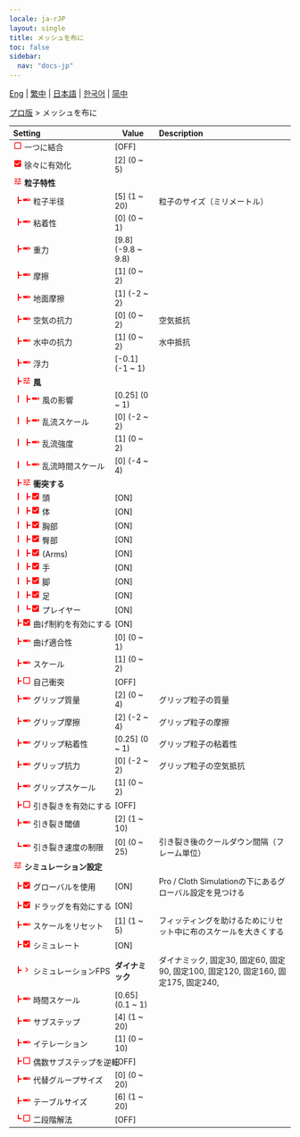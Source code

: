 ```yaml
---
locale: ja-rJP
layout: single
title: メッシュを布に
toc: false
sidebar:
  nav: "docs-jp"
---
```

[Eng](/dancexr/menu/2025.4/actor/mesh_to_cloth) | [繁中](/tw/dancexr/menu/2025.4/actor/mesh_to_cloth) | [日本語](/jp/dancexr/menu/2025.4/actor/mesh_to_cloth) | [한국어](/kr/dancexr/menu/2025.4/actor/mesh_to_cloth) | [简中](/zh/dancexr/menu/2025.4/actor/mesh_to_cloth)

[プロ版](../menu#プロ版) > メッシュを布に



| Setting | Value | Description |
| :--- | --- | :--- |
|<nobr><img src="/images/icon/ic_check_off.png" alt="check off icon"/> 一つに結合</nobr>| [OFF] | 
|<nobr><img src="/images/icon/ic_check_on.png" alt="check on icon"/> 徐々に有効化</nobr>| [2] (0 ~ 5) | 
|<nobr><img src="/images/icon/ic_tune.png" alt="tune icon"/> <b>粒子特性</b></nobr>| | 
|<nobr><img src="/images/icon/ic_line_t.png"/><img src="/images/icon/ic_slider.png" alt="slider icon"/> 粒子半径</nobr>| [5] (1 ~ 20) | 粒子のサイズ（ミリメートル）
|<nobr><img src="/images/icon/ic_line_t.png"/><img src="/images/icon/ic_slider.png" alt="slider icon"/> 粘着性</nobr>| [0] (0 ~ 1) | 
|<nobr><img src="/images/icon/ic_line_t.png"/><img src="/images/icon/ic_slider.png" alt="slider icon"/> 重力</nobr>| [9.8] (-9.8 ~ 9.8) | 
|<nobr><img src="/images/icon/ic_line_t.png"/><img src="/images/icon/ic_slider.png" alt="slider icon"/> 摩擦</nobr>| [1] (0 ~ 2) | 
|<nobr><img src="/images/icon/ic_line_t.png"/><img src="/images/icon/ic_slider.png" alt="slider icon"/> 地面摩擦</nobr>| [1] (-2 ~ 2) | 
|<nobr><img src="/images/icon/ic_line_t.png"/><img src="/images/icon/ic_slider.png" alt="slider icon"/> 空気の抗力</nobr>| [0] (0 ~ 2) | 空気抵抗
|<nobr><img src="/images/icon/ic_line_t.png"/><img src="/images/icon/ic_slider.png" alt="slider icon"/> 水中の抗力</nobr>| [1] (0 ~ 2) | 水中抵抗
|<nobr><img src="/images/icon/ic_line_t.png"/><img src="/images/icon/ic_slider.png" alt="slider icon"/> 浮力</nobr>| [-0.1] (-1 ~ 1) | 
|<nobr><img src="/images/icon/ic_line_t.png"/><img src="/images/icon/ic_tune.png" alt="tune icon"/> <b>風</b></nobr>| | 
|<nobr><img src="/images/icon/ic_line_v.png"/><img src="/images/icon/ic_line_t.png"/><img src="/images/icon/ic_slider.png" alt="slider icon"/> 風の影響</nobr>| [0.25] (0 ~ 1) | 
|<nobr><img src="/images/icon/ic_line_v.png"/><img src="/images/icon/ic_line_t.png"/><img src="/images/icon/ic_slider.png" alt="slider icon"/> 乱流スケール</nobr>| [0] (-2 ~ 2) | 
|<nobr><img src="/images/icon/ic_line_v.png"/><img src="/images/icon/ic_line_t.png"/><img src="/images/icon/ic_slider.png" alt="slider icon"/> 乱流強度</nobr>| [1] (0 ~ 2) | 
|<nobr><img src="/images/icon/ic_line_v.png"/><img src="/images/icon/ic_line_l.png"/><img src="/images/icon/ic_slider.png" alt="slider icon"/> 乱流時間スケール</nobr>| [0] (-4 ~ 4) | 
|<nobr><img src="/images/icon/ic_line_t.png"/><img src="/images/icon/ic_tune.png" alt="tune icon"/> <b>衝突する</b></nobr>| | 
|<nobr><img src="/images/icon/ic_line_v.png"/><img src="/images/icon/ic_line_t.png"/><img src="/images/icon/ic_check_on.png" alt="check on icon"/> 頭</nobr>| [ON] | 
|<nobr><img src="/images/icon/ic_line_v.png"/><img src="/images/icon/ic_line_t.png"/><img src="/images/icon/ic_check_on.png" alt="check on icon"/> 体</nobr>| [ON] | 
|<nobr><img src="/images/icon/ic_line_v.png"/><img src="/images/icon/ic_line_t.png"/><img src="/images/icon/ic_check_on.png" alt="check on icon"/> 胸部</nobr>| [ON] | 
|<nobr><img src="/images/icon/ic_line_v.png"/><img src="/images/icon/ic_line_t.png"/><img src="/images/icon/ic_check_on.png" alt="check on icon"/> 臀部</nobr>| [ON] | 
|<nobr><img src="/images/icon/ic_line_v.png"/><img src="/images/icon/ic_line_t.png"/><img src="/images/icon/ic_check_on.png" alt="check on icon"/> (Arms)</nobr>| [ON] | 
|<nobr><img src="/images/icon/ic_line_v.png"/><img src="/images/icon/ic_line_t.png"/><img src="/images/icon/ic_check_on.png" alt="check on icon"/> 手</nobr>| [ON] | 
|<nobr><img src="/images/icon/ic_line_v.png"/><img src="/images/icon/ic_line_t.png"/><img src="/images/icon/ic_check_on.png" alt="check on icon"/> 脚</nobr>| [ON] | 
|<nobr><img src="/images/icon/ic_line_v.png"/><img src="/images/icon/ic_line_t.png"/><img src="/images/icon/ic_check_on.png" alt="check on icon"/> 足</nobr>| [ON] | 
|<nobr><img src="/images/icon/ic_line_v.png"/><img src="/images/icon/ic_line_l.png"/><img src="/images/icon/ic_check_on.png" alt="check on icon"/> プレイヤー</nobr>| [ON] | 
|<nobr><img src="/images/icon/ic_line_t.png"/><img src="/images/icon/ic_check_on.png" alt="check on icon"/> 曲げ制約を有効にする</nobr>| [ON] | 
|<nobr><img src="/images/icon/ic_line_t.png"/><img src="/images/icon/ic_slider.png" alt="slider icon"/> 曲げ適合性</nobr>| [0] (0 ~ 1) | 
|<nobr><img src="/images/icon/ic_line_t.png"/><img src="/images/icon/ic_slider.png" alt="slider icon"/> スケール</nobr>| [1] (0 ~ 2) | 
|<nobr><img src="/images/icon/ic_line_t.png"/><img src="/images/icon/ic_check_off.png" alt="check off icon"/> 自己衝突</nobr>| [OFF] | 
|<nobr><img src="/images/icon/ic_line_t.png"/><img src="/images/icon/ic_slider.png" alt="slider icon"/> グリップ質量</nobr>| [2] (0 ~ 4) | グリップ粒子の質量
|<nobr><img src="/images/icon/ic_line_t.png"/><img src="/images/icon/ic_slider.png" alt="slider icon"/> グリップ摩擦</nobr>| [2] (-2 ~ 4) | グリップ粒子の摩擦
|<nobr><img src="/images/icon/ic_line_t.png"/><img src="/images/icon/ic_slider.png" alt="slider icon"/> グリップ粘着性</nobr>| [0.25] (0 ~ 1) | グリップ粒子の粘着性
|<nobr><img src="/images/icon/ic_line_t.png"/><img src="/images/icon/ic_slider.png" alt="slider icon"/> グリップ抗力</nobr>| [0] (-2 ~ 2) | グリップ粒子の空気抵抗
|<nobr><img src="/images/icon/ic_line_t.png"/><img src="/images/icon/ic_slider.png" alt="slider icon"/> グリップスケール</nobr>| [1] (0 ~ 2) | 
|<nobr><img src="/images/icon/ic_line_t.png"/><img src="/images/icon/ic_check_off.png" alt="check off icon"/> 引き裂きを有効にする</nobr>| [OFF] | 
|<nobr><img src="/images/icon/ic_line_t.png"/><img src="/images/icon/ic_slider.png" alt="slider icon"/> 引き裂き閾値</nobr>| [2] (1 ~ 10) | 
|<nobr><img src="/images/icon/ic_line_l.png"/><img src="/images/icon/ic_slider.png" alt="slider icon"/> 引き裂き速度の制限</nobr>| [0] (0 ~ 25) | 引き裂き後のクールダウン間隔（フレーム単位）
|<nobr><img src="/images/icon/ic_tune.png" alt="tune icon"/> <b>シミュレーション設定</b></nobr>| | 
|<nobr><img src="/images/icon/ic_line_t.png"/><img src="/images/icon/ic_check_on.png" alt="check on icon"/> グローバルを使用</nobr>| [ON] | Pro / Cloth Simulationの下にあるグローバル設定を見つける
|<nobr><img src="/images/icon/ic_line_t.png"/><img src="/images/icon/ic_check_on.png" alt="check on icon"/> ドラッグを有効にする</nobr>| [ON] | 
|<nobr><img src="/images/icon/ic_line_t.png"/><img src="/images/icon/ic_slider.png" alt="slider icon"/> スケールをリセット</nobr>| [1] (1 ~ 5) | フィッティングを助けるためにリセット中に布のスケールを大きくする
|<nobr><img src="/images/icon/ic_line_t.png"/><img src="/images/icon/ic_check_on.png" alt="check on icon"/> シミュレート</nobr>| [ON] | 
|<nobr><img src="/images/icon/ic_line_t.png"/><img src="/images/icon/ic_chevron.png" alt="chevron icon"/> シミュレーションFPS</nobr>| **ダイナミック** | ダイナミック, 固定30, 固定60, 固定90, 固定100, 固定120, 固定160, 固定175, 固定240,  |
|<nobr><img src="/images/icon/ic_line_t.png"/><img src="/images/icon/ic_slider.png" alt="slider icon"/> 時間スケール</nobr>| [0.65] (0.1 ~ 1) | 
|<nobr><img src="/images/icon/ic_line_t.png"/><img src="/images/icon/ic_slider.png" alt="slider icon"/> サブステップ</nobr>| [4] (1 ~ 20) | 
|<nobr><img src="/images/icon/ic_line_t.png"/><img src="/images/icon/ic_slider.png" alt="slider icon"/> イテレーション</nobr>| [1] (0 ~ 10) | 
|<nobr><img src="/images/icon/ic_line_t.png"/><img src="/images/icon/ic_check_off.png" alt="check off icon"/> 偶数サブステップを逆転</nobr>| [OFF] | 
|<nobr><img src="/images/icon/ic_line_t.png"/><img src="/images/icon/ic_slider.png" alt="slider icon"/> 代替グループサイズ</nobr>| [0] (0 ~ 20) | 
|<nobr><img src="/images/icon/ic_line_t.png"/><img src="/images/icon/ic_slider.png" alt="slider icon"/> テーブルサイズ</nobr>| [6] (1 ~ 20) | 
|<nobr><img src="/images/icon/ic_line_l.png"/><img src="/images/icon/ic_check_off.png" alt="check off icon"/> 二段階解法</nobr>| [OFF] | 
